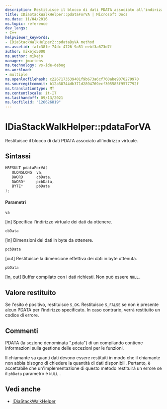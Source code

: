 ```yaml
---
description: Restituisce il blocco di dati PDATA associato all'indirizzo virtuale.
title: IDiaStackWalkHelper::pdataForVA | Microsoft Docs
ms.date: 11/04/2016
ms.topic: reference
dev_langs:
- C++
helpviewer_keywords:
- IDiaStackWalkHelper2::pdataByVA method
ms.assetid: fafc38fe-74dc-4726-9a51-eebf3a673d7f
author: mikejo5000
ms.author: mikejo
manager: jmartens
ms.technology: vs-ide-debug
ms.workload:
- multiple
ms.openlocfilehash: c2267173539401f9b673a6cf760abe9070279970
ms.sourcegitcommit: b12a38744db371d2894769ecf305585f9577792f
ms.translationtype: MT
ms.contentlocale: it-IT
ms.lasthandoff: 09/13/2021
ms.locfileid: "126626819"
---
```

# <a name="idiastackwalkhelperpdataforva"></a>IDiaStackWalkHelper::pdataForVA
Restituisce il blocco di dati PDATA associato all'indirizzo virtuale.

## <a name="syntax"></a>Sintassi

```C++
HRESULT pdataForVA( 
   ULONGLONG  va,
   DWORD      cbData,
   DWORD*     pcbData,
   BYTE*      pbData
);
```

#### <a name="parameters"></a>Parametri
 `va`

[in] Specifica l'indirizzo virtuale dei dati da ottenere.

 `cbData`

[in] Dimensioni dei dati in byte da ottenere.

 `pcbData`

[out] Restituisce la dimensione effettiva dei dati in byte ottenuta.

 `pbData`

[in, out] Buffer compilato con i dati richiesti. Non può essere `NULL`.

## <a name="return-value"></a>Valore restituito
 Se l'esito è positivo, restituisce `S_OK`. Restituisce `S_FALSE` se non è presente alcun PDATA per l'indirizzo specificato. In caso contrario, verrà restituito un codice di errore.

## <a name="remarks"></a>Commenti
 PDATA (la sezione denominata ".pdata") di un compilando contiene informazioni sulla gestione delle eccezioni per le funzioni.

 Il chiamante sa quanti dati devono essere restituiti in modo che il chiamante non abbia bisogno di chiedere la quantità di dati disponibili. Pertanto, è accettabile che un'implementazione di questo metodo restituirà un errore se il `pbData` parametro è `NULL` .

## <a name="see-also"></a>Vedi anche
- [IDiaStackWalkHelper](../../debugger/debug-interface-access/idiastackwalkhelper.md)
